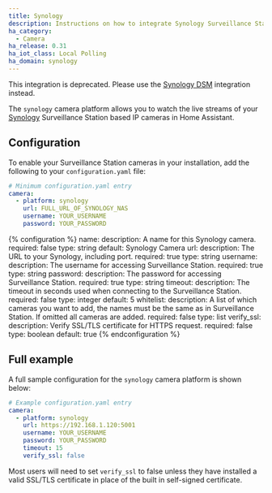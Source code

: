 ```yaml
---
title: Synology
description: Instructions on how to integrate Synology Surveillance Station cameras within Home Assistant.
ha_category:
  - Camera
ha_release: 0.31
ha_iot_class: Local Polling
ha_domain: synology
---
```


<div class='note warning'>

This integration is deprecated. Please use the [Synology DSM](/integrations/synology_dsm/) integration instead.

</div>

The `synology` camera platform allows you to watch the live streams of your [Synology](https://www.synology.com/) Surveillance Station based IP cameras in Home Assistant.


## Configuration

To enable your Surveillance Station cameras in your installation, add the following to your `configuration.yaml` file:

```yaml
# Minimum configuration.yaml entry
camera:
  - platform: synology
    url: FULL_URL_OF_SYNOLOGY_NAS
    username: YOUR_USERNAME
    password: YOUR_PASSWORD
```

{% configuration %}
name:
  description: A name for this Synology camera.
  required: false
  type: string
  default: Synology Camera
url:
  description: The URL to your Synology, including port.
  required: true
  type: string
username:
  description: The username for accessing Surveillance Station.
  required: true
  type: string
password:
  description: The password for accessing Surveillance Station.
  required: true
  type: string
timeout:
  description: The timeout in seconds used when connecting to the Surveillance Station.
  required: false
  type: integer
  default: 5
whitelist:
  description: A list of which cameras you want to add, the names must be the same as in Surveillance Station. If omitted all cameras are added.
  required: false
  type: list
verify_ssl:
  description: Verify SSL/TLS certificate for HTTPS request.
  required: false
  type: boolean
  default: true
{% endconfiguration %}

## Full example

A full sample configuration for the `synology` camera platform is shown below:

```yaml
# Example configuration.yaml entry
camera:
  - platform: synology
    url: https://192.168.1.120:5001
    username: YOUR_USERNAME
    password: YOUR_PASSWORD
    timeout: 15
    verify_ssl: false
```

<div class='note'>

Most users will need to set `verify_ssl` to false unless they have installed a valid SSL/TLS certificate in place of the built in self-signed certificate.

</div>
